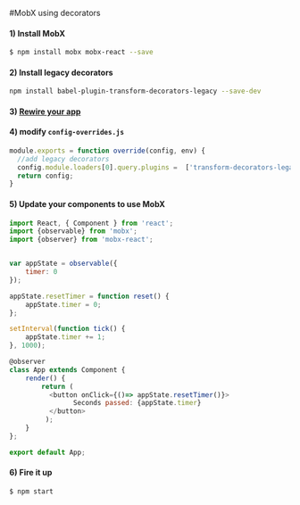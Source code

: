 #MobX using decorators

#### 1) Install MobX

```bash
$ npm install mobx mobx-react --save
```

#### 2) Install legacy decorators

```bash
npm install babel-plugin-transform-decorators-legacy --save-dev
```


#### 3) [Rewire your app](https://github.com/timarney/react-app-rewired#how-to-rewire-your-create-react-app-project) 


#### 4) modify `config-overrides.js`

```javascript
module.exports = function override(config, env) {
  //add legacy decorators
  config.module.loaders[0].query.plugins =  ['transform-decorators-legacy'];
  return config;
}

```

#### 5) Update your components to use MobX


```javascript
import React, { Component } from 'react';
import {observable} from 'mobx';
import {observer} from 'mobx-react';


var appState = observable({
    timer: 0
});

appState.resetTimer = function reset() {
    appState.timer = 0;
};

setInterval(function tick() {
    appState.timer += 1;
}, 1000);

@observer
class App extends Component {
    render() {
        return (
          <button onClick={()=> appState.resetTimer()}>
                Seconds passed: {appState.timer}
          </button>
         );
    }
};

export default App;

```

#### 6) Fire it up
```bash
$ npm start
```
